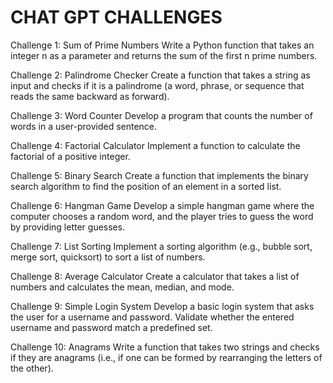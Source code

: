 # CHAT GPT CHALLENGES

Challenge 1: Sum of Prime Numbers
Write a Python function that takes an integer n as a parameter and returns the sum of the first n prime numbers.

Challenge 2: Palindrome Checker
Create a function that takes a string as input and checks if it is a palindrome (a word, phrase, or sequence that reads the same backward as forward).

Challenge 3: Word Counter
Develop a program that counts the number of words in a user-provided sentence.

Challenge 4: Factorial Calculator
Implement a function to calculate the factorial of a positive integer.

Challenge 5: Binary Search
Create a function that implements the binary search algorithm to find the position of an element in a sorted list.

Challenge 6: Hangman Game
Develop a simple hangman game where the computer chooses a random word, and the player tries to guess the word by providing letter guesses.

Challenge 7: List Sorting
Implement a sorting algorithm (e.g., bubble sort, merge sort, quicksort) to sort a list of numbers.

Challenge 8: Average Calculator
Create a calculator that takes a list of numbers and calculates the mean, median, and mode.

Challenge 9: Simple Login System
Develop a basic login system that asks the user for a username and password. Validate whether the entered username and password match a predefined set.

Challenge 10: Anagrams
Write a function that takes two strings and checks if they are anagrams (i.e., if one can be formed by rearranging the letters of the other).